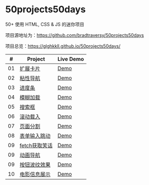# 50projects50days
50+ 使用 HTML, CSS &amp; JS 的迷你项目

项目源地址为：<https://github.com/bradtraversy/50projects50days>

项目总览：<https://glghkkll.github.io/50projects50days/>

|  #  | Project                                                                                                                     | Live Demo                          |
| :-: | --------------------------------------------------------------------------------------------------------------------------- | -----------------------------------|
| 01 | [扩展卡片](https://github.com/glghkkll/50projects50days/tree/main/expanding-cards)  | [Demo](https://glghkkll.github.io/50projects50days/expanding-cards)|
| 02 | [粘性导航](https://github.com/glghkkll/50projects50days/tree/main/sticky-navbar)  | [Demo](https://glghkkll.github.io/50projects50days/sticky-navbar)|
| 03 | [进度条](https://github.com/glghkkll/50projects50days/tree/main/progress-steps)  | [Demo](https://glghkkll.github.io/50projects50days/progress-steps)|
| 04 | [模糊加载](https://github.com/glghkkll/50projects50days/tree/main/blurry-loading)  | [Demo](https://glghkkll.github.io/50projects50days/blurry-loading)|
| 05 | [搜索框](https://github.com/glghkkll/50projects50days/tree/main/hidden-search)  | [Demo](https://glghkkll.github.io/50projects50days/hidden-search)|
| 06 | [滚动载入](https://github.com/glghkkll/50projects50days/tree/main/scroll-animation)  | [Demo](https://glghkkll.github.io/50projects50days/scroll-animation)|
| 07 | [页面分割](https://github.com/glghkkll/50projects50days/tree/main/split-landing-page)  | [Demo](https://glghkkll.github.io/50projects50days/split-landing-page)|
| 08 | [表单输入跳动](https://github.com/glghkkll/50projects50days/tree/main/form-input-wave)  | [Demo](https://glghkkll.github.io/50projects50days/form-input-wave)|
| 09 | [fetch获取笑话](https://github.com/glghkkll/50projects50days/tree/main/dad-jokes)  | [Demo](https://glghkkll.github.io/50projects50days/dad-jokes)|
| 09 | [动画导航](https://github.com/glghkkll/50projects50days/tree/main/animated-navigation)  | [Demo](https://glghkkll.github.io/50projects50days/animated-navigation)|
| 09 | [按钮波纹效果](https://github.com/glghkkll/50projects50days/tree/main/button-ripple-effect)  | [Demo](https://glghkkll.github.io/50projects50days/button-ripple-effect)|
| 10 | [电影信息展示](https://github.com/glghkkll/50projects50days/tree/main/movie-app)  | [Demo](https://glghkkll.github.io/50projects50days/movie-app)|